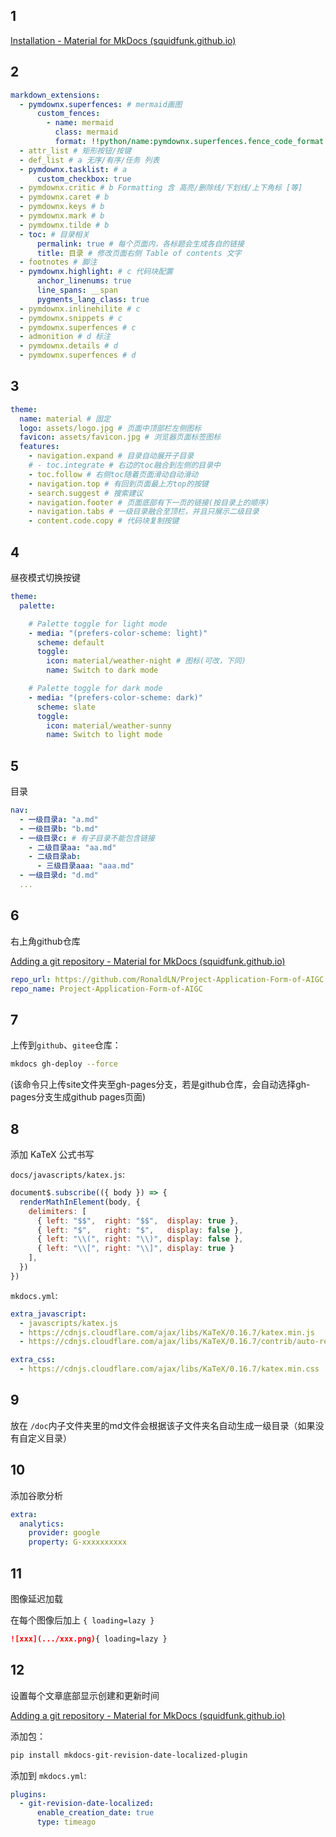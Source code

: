 ## 1

[Installation - Material for MkDocs (squidfunk.github.io)](https://squidfunk.github.io/mkdocs-material/getting-started/)

## 2

```yaml
markdown_extensions:
  - pymdownx.superfences: # mermaid画图
      custom_fences:
        - name: mermaid
          class: mermaid
          format: !!python/name:pymdownx.superfences.fence_code_format
  - attr_list # 矩形按钮/按键
  - def_list # a 无序/有序/任务 列表
  - pymdownx.tasklist: # a
      custom_checkbox: true
  - pymdownx.critic # b Formatting 含 高亮/删除线/下划线/上下角标 [等]
  - pymdownx.caret # b
  - pymdownx.keys # b
  - pymdownx.mark # b
  - pymdownx.tilde # b
  - toc: # 目录相关
      permalink: true # 每个页面内，各标题会生成各自的链接
      title: 目录 # 修改页面右侧 Table of contents 文字
  - footnotes # 脚注
  - pymdownx.highlight: # c 代码块配置
      anchor_linenums: true
      line_spans: __span
      pygments_lang_class: true
  - pymdownx.inlinehilite # c
  - pymdownx.snippets # c
  - pymdownx.superfences # c
  - admonition # d 标注
  - pymdownx.details # d
  - pymdownx.superfences # d
```

## 3

```yaml
theme:
  name: material # 固定
  logo: assets/logo.jpg # 页面中顶部栏左侧图标
  favicon: assets/favicon.jpg # 浏览器页面标签图标
  features:
    - navigation.expand # 目录自动展开子目录
    # - toc.integrate # 右边的toc融合到左侧的目录中
    - toc.follow # 右侧toc随着页面滑动自动滑动
    - navigation.top # 有回到页面最上方top的按键
    - search.suggest # 搜索建议
    - navigation.footer # 页面底部有下一页的链接(按目录上的顺序)
    - navigation.tabs # 一级目录融合至顶栏，并且只展示二级目录
    - content.code.copy # 代码块复制按键
```

## 4

昼夜模式切换按键

```yaml
theme:
  palette: 

    # Palette toggle for light mode
    - media: "(prefers-color-scheme: light)"
      scheme: default
      toggle:
        icon: material/weather-night # 图标(可改，下同)
        name: Switch to dark mode

    # Palette toggle for dark mode
    - media: "(prefers-color-scheme: dark)"
      scheme: slate
      toggle:
        icon: material/weather-sunny
        name: Switch to light mode
```

## 5

目录

```yaml
nav:
  - 一级目录a: "a.md"
  - 一级目录b: "b.md"
  - 一级目录c: # 有子目录不能包含链接
    - 二级目录aa: "aa.md"
    - 二级目录ab: 
      - 三级目录aaa: "aaa.md"
  - 一级目录d: "d.md"
  ...
```

## 6

右上角github仓库

[Adding a git repository - Material for MkDocs (squidfunk.github.io)](https://squidfunk.github.io/mkdocs-material/setup/adding-a-git-repository/)

```yaml
repo_url: https://github.com/RonaldLN/Project-Application-Form-of-AIGC
repo_name: Project-Application-Form-of-AIGC
```

## 7

上传到`github`、`gitee`仓库：

```bash
mkdocs gh-deploy --force
```

(该命令只上传site文件夹至gh-pages分支，若是github仓库，会自动选择gh-pages分支生成github pages页面)

## 8

添加 KaTeX 公式书写

`docs/javascripts/katex.js`:

```js
document$.subscribe(({ body }) => { 
  renderMathInElement(body, {
    delimiters: [
      { left: "$$",  right: "$$",  display: true },
      { left: "$",   right: "$",   display: false },
      { left: "\\(", right: "\\)", display: false },
      { left: "\\[", right: "\\]", display: true }
    ],
  })
})
```

`mkdocs.yml`:

```yaml
extra_javascript:
  - javascripts/katex.js 
  - https://cdnjs.cloudflare.com/ajax/libs/KaTeX/0.16.7/katex.min.js  
  - https://cdnjs.cloudflare.com/ajax/libs/KaTeX/0.16.7/contrib/auto-render.min.js

extra_css:
  - https://cdnjs.cloudflare.com/ajax/libs/KaTeX/0.16.7/katex.min.css
```

## 9

放在 `/doc`内子文件夹里的md文件会根据该子文件夹名自动生成一级目录（如果没有自定义目录）

## 10

添加谷歌分析

```yaml
extra:
  analytics:
    provider: google
    property: G-xxxxxxxxxx
```

## 11

图像延迟加载

在每个图像后加上 `{ loading=lazy }` 

```markdown
![xxx](.../xxx.png){ loading=lazy }
```

## 12

设置每个文章底部显示创建和更新时间

[Adding a git repository - Material for MkDocs (squidfunk.github.io)](https://squidfunk.github.io/mkdocs-material/setup/adding-a-git-repository/?h=contributor#document-dates)

添加包：

```bash
pip install mkdocs-git-revision-date-localized-plugin
```

添加到 `mkdocs.yml`:

```yaml
plugins:
  - git-revision-date-localized:
      enable_creation_date: true
      type: timeago
```
